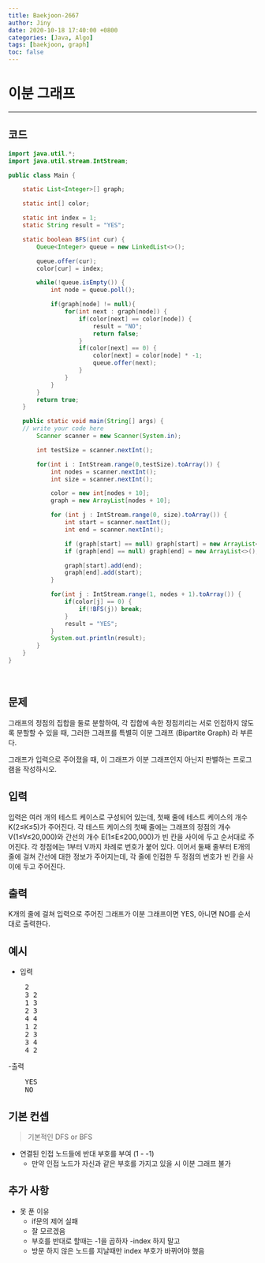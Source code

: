 ```yaml
---
title: Baekjoon-2667
author: Jiny
date: 2020-10-18 17:40:00 +0800
categories: [Java, Algo]
tags: [baekjoon, graph]
toc: false
---
```


# **이분 그래프**
---
## **코드**
```java
import java.util.*;
import java.util.stream.IntStream;

public class Main {

    static List<Integer>[] graph;

    static int[] color;

    static int index = 1;
    static String result = "YES";

    static boolean BFS(int cur) {
        Queue<Integer> queue = new LinkedList<>();

        queue.offer(cur);
        color[cur] = index;

        while(!queue.isEmpty()) {
            int node = queue.poll();

            if(graph[node] != null){
                for(int next : graph[node]) {
                    if(color[next] == color[node]) {
                        result = "NO";
                        return false;
                    }
                    if(color[next] == 0) {
                        color[next] = color[node] * -1;
                        queue.offer(next);
                    }
                }
            }
        }
        return true;
    }

    public static void main(String[] args) {
	// write your code here
        Scanner scanner = new Scanner(System.in);

        int testSize = scanner.nextInt();

        for(int i : IntStream.range(0,testSize).toArray()) {
            int nodes = scanner.nextInt();
            int size = scanner.nextInt();

            color = new int[nodes + 10];
            graph = new ArrayList[nodes + 10];

            for (int j : IntStream.range(0, size).toArray()) {
                int start = scanner.nextInt();
                int end = scanner.nextInt();

                if (graph[start] == null) graph[start] = new ArrayList<>();
                if (graph[end] == null) graph[end] = new ArrayList<>();

                graph[start].add(end);
                graph[end].add(start);
            }

            for(int j : IntStream.range(1, nodes + 1).toArray()) {
                if(color[j] == 0) {
                    if(!BFS(j)) break;
                }
                result = "YES";
            }
            System.out.println(result);
        }
    }
}
```   
<br/>

## **문제**

그래프의 정점의 집합을 둘로 분할하여, 각 집합에 속한 정점끼리는 서로 인접하지 않도록 분할할 수 있을 때, 그러한 그래프를 특별히 이분 그래프 (Bipartite Graph) 라 부른다.

그래프가 입력으로 주어졌을 때, 이 그래프가 이분 그래프인지 아닌지 판별하는 프로그램을 작성하시오.

## **입력**

입력은 여러 개의 테스트 케이스로 구성되어 있는데, 첫째 줄에 테스트 케이스의 개수 K(2≤K≤5)가 주어진다. 각 테스트 케이스의 첫째 줄에는 그래프의 정점의 개수 V(1≤V≤20,000)와 간선의 개수 E(1≤E≤200,000)가 빈 칸을 사이에 두고 순서대로 주어진다. 각 정점에는 1부터 V까지 차례로 번호가 붙어 있다. 이어서 둘째 줄부터 E개의 줄에 걸쳐 간선에 대한 정보가 주어지는데, 각 줄에 인접한 두 정점의 번호가 빈 칸을 사이에 두고 주어진다.

## **출력**

K개의 줄에 걸쳐 입력으로 주어진 그래프가 이분 그래프이면 YES, 아니면 NO를 순서대로 출력한다.

## **예시**

- 입력

<pre>
    2
    3 2
    1 3
    2 3
    4 4
    1 2
    2 3
    3 4
    4 2
</pre>

-출력

<pre>
    YES
    NO
</pre>

## **기본 컨셉**

> 기본적인 DFS or BFS

- 연결된 인접 노드들에 반대 부호를 부여 (1 - -1) 
  - 만약 인접 노드가 자신과 같은 부호를 가지고 있을 시 이분 그래프 불가

## **추가 사항**

- 못 푼 이유
  - if문의 제어 실패
  - 잘 모르겠음
  - 부호를 반대로 할때는 -1을 곱하자 -index 하지 말고
  - 방문 하지 않은 노드를 지날때만 index 부호가 바뀌어야 했음
